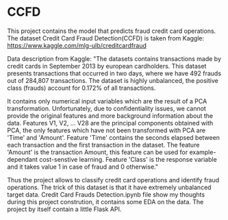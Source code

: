 # CCFD

This project contains the model that predicts fraud credit card operations. 
The dataset Credit Card Fraud Detection(CCFD) is taken from Kaggle: https://www.kaggle.com/mlg-ulb/creditcardfraud

Data description from Kaggle:
"The datasets contains transactions made by credit cards in September 2013 by european cardholders.
This dataset presents transactions that occurred in two days, where we have 492 frauds out of 284,807 transactions. 
The dataset is highly unbalanced, the positive class (frauds) account for 0.172% of all transactions.

It contains only numerical input variables which are the result of a PCA transformation. 
Unfortunately, due to confidentiality issues, we cannot provide the original features and more background information about the data. 
Features V1, V2, … V28 are the principal components obtained with PCA, the only features which have not been transformed with PCA are 'Time' and 'Amount'. 
Feature 'Time' contains the seconds elapsed between each transaction and the first transaction in the dataset. 
The feature 'Amount' is the transaction Amount, this feature can be used for example-dependant cost-senstive learning. 
Feature 'Class' is the response variable and it takes value 1 in case of fraud and 0 otherwise."

Thus the project allows to classify credit card operations and identify fraud operations. The trick of this dataset is that it have extremely unbalanced target data.
Credit Card Frauds Detection.ipynb file show my thoughts during this project constrution, it contains some EDA on the data.
The project by itself contain a little Flask API.

